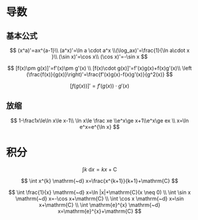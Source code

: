 # 导数

## 基本公式

$$
(x^a)'=ax^{a-1}\\
(a^x)'=\ln a \cdot a^x
\\(\log_ax)'=\frac{1}{\ln a\cdot x }\\
(\sin x)'=\cos x\\
(\cos x)'=-\sin x
$$

$$
[f(x)\pm g(x)]'=f'(x)\pm g'(x) \\
[f(x)\cdot g(x)]'=f'(x)g(x)+f(x)g'(x)\\
\left (\frac{f(x)}{g(x)}\right)'=\frac{f'(x)g(x)-f(x)g'(x)}{g^2(x)}
$$

$$
[f(g(x))]'=f'(g(x))\cdot g'(x)
$$

## 放缩

$$
1-\frac1x\le\ln x\le x-1\\
\ln x\le \frac xe
\\e^x\ge x+1\\e^x\ge ex
\\
x=\ln e^x=e^{\ln x}
$$





# 积分

$$
\int k \mathrm{~d} x=k x+\mathrm{C}
$$

$$
\int x^{k} \mathrm{~d} x=\frac{x^{k+1}}{k+1}+\mathrm{C}
$$

$$
\int \frac{1}{x} \mathrm{~d} x=\ln |x|+\mathrm{C}(x \neq 0) \\
\int \sin x \mathrm{~d} x=-\cos x+\mathrm{C} \\
\int \cos x \mathrm{~d} x=\sin x+\mathrm{C} \\
\int \mathrm{e}^{x} \mathrm{~d} x=\mathrm{e}^{x}+\mathrm{C}
$$

